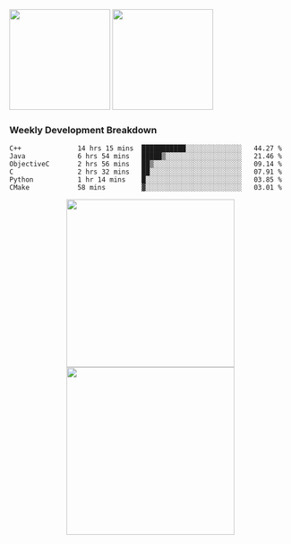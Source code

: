 <div>
  <img src = "https://github-readme-stats.vercel.app/api/top-langs/?username=Okabe-Rintarou-0&layout=compact&langs_count=8&hide=TeX,Makefile,CMake,Perl,Shell&theme=dracula" height="180px" />
  
  <img src = "https://github-readme-stats.vercel.app/api?username=Okabe-Rintarou-0&show_icons=true&theme=dracula" height="180px" />
  
</div>

### Weekly Development Breakdown
<!--START_SECTION:waka-->

```text
C++              14 hrs 15 mins  ███████████░░░░░░░░░░░░░░   44.27 %
Java             6 hrs 54 mins   █████▒░░░░░░░░░░░░░░░░░░░   21.46 %
ObjectiveC       2 hrs 56 mins   ██▒░░░░░░░░░░░░░░░░░░░░░░   09.14 %
C                2 hrs 32 mins   ██░░░░░░░░░░░░░░░░░░░░░░░   07.91 %
Python           1 hr 14 mins    █░░░░░░░░░░░░░░░░░░░░░░░░   03.85 %
CMake            58 mins         ▓░░░░░░░░░░░░░░░░░░░░░░░░   03.01 %
```

<!--END_SECTION:waka-->

<p align="center">
    <img src="https://wakatime.com/share/@c0fc2eae-3121-4f9e-8064-2a0f57352f62/e973be70-27aa-421b-88f5-96824ac76947.svg" height="300em"/>
    <img src="https://wakatime.com/share/@c0fc2eae-3121-4f9e-8064-2a0f57352f62/602e3ec4-11ce-4368-87bc-684fd89aaebb.svg" height="300em"/>
</p>


